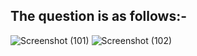 
## The question is as follows:-

![Screenshot (101)](https://user-images.githubusercontent.com/44902363/82581707-98e54b00-9bae-11ea-822b-5057a77e1e8b.png)
![Screenshot (102)](https://user-images.githubusercontent.com/44902363/82581739-a4387680-9bae-11ea-9d60-5c3872d2521a.png)

